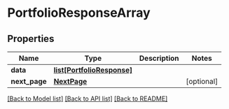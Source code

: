 # PortfolioResponseArray

## Properties
Name | Type | Description | Notes
------------ | ------------- | ------------- | -------------
**data** | [**list[PortfolioResponse]**](PortfolioResponse.md) |  | 
**next_page** | [**NextPage**](NextPage.md) |  | [optional] 

[[Back to Model list]](../README.md#documentation-for-models) [[Back to API list]](../README.md#documentation-for-api-endpoints) [[Back to README]](../README.md)

